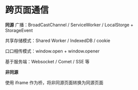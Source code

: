 # 跨页面通信

**同源**
广播：BroadCastChannel / ServiceWorker / LocalStorge + StorageEvent

共享存储模式：Shared Worker / IndexedDB / cookie

口口相传模式：window.open + window.opener

基于服务端：Websocket / Comet / SSE 等

**非同源**

使用 iframe 作为桥，将非同源页面转换为同源页面
